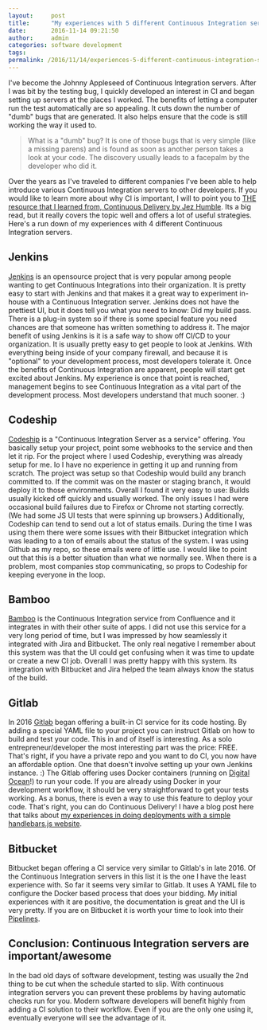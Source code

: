 ```yaml
---
layout:     post
title:      "My experiences with 5 different Continuous Integration servers"
date:       2016-11-14 09:21:50
author:     admin
categories: software development
tags:  
permalink: /2016/11/14/experiences-5-different-continuous-integration-servers/
---
```

I've become the Johnny Appleseed of Continuous Integration servers. After I was bit by the testing bug, I quickly developed an interest in CI and began setting up servers at the places I worked. The benefits of letting a computer run the test automatically are so appealing. It cuts down the number of "dumb" bugs that are generated. It also helps ensure that the code is still working the way it used to. 

> What is a "dumb" bug? It is one of those bugs that is very simple (like a missing parens) and is found as soon as another person takes a look at your code. The discovery usually leads to a facepalm by the developer who did it.

Over the years as I've traveled to different companies I've been able to help introduce various Continuous Integration servers to other developers. If you would like to learn more about why CI is important, I will to point you to [THE resource that I learned from, Continuous Delivery by Jez Humble](http://amzn.to/2fP1XQW). Its a big read, but it really covers the topic well and offers a lot of useful strategies. Here's a run down of my experiences with 4 different Continuous Integration servers.

## Jenkins

[Jenkins](https://jenkins.io/index.html) is an opensource project that is very popular among people wanting to get Continuous Integrations into their organization. It is pretty easy to start with Jenkins and that makes it a great way to experiment in-house with a Continuous Integration server. Jenkins does not have the prettiest UI, but it does tell you what you need to know: Did my build pass. There is a plug-in system so if there is some special feature you need chances are that someone has written something to address it. The major benefit of using Jenkins is it is a safe way to show off CI/CD to your organization. It is usually pretty easy to get people to look at Jenkins. With everything being inside of your company firewall, and because it is "optional" to your development process, most developers tolerate it. Once the benefits of Continuous Integration are apparent, people will start get excited about Jenkins. My experience is once that point is reached, management begins to see Continuous Integration as a vital part of the development process. Most developers understand that much sooner. :) 

## Codeship

[Codeship](https://codeship.com/) is a "Continuous Integration Server as a service" offering. You basically setup your project, point some webhooks to the service and then let it rip. For the project where I used Codeship, everything was already setup for me. Io I have no experience in getting it up and running from scratch. The project was setup so that Codeship would build any branch committed to. If the commit was on the master or staging branch, it would deploy it to those environments. Overall I found it very easy to use: Builds usually kicked off quickly and usually worked. The only issues I had were occasional build failures due to Firefox or Chrome not starting correctly. (We had some JS UI tests that were spinning up browsers.) Additionally, Codeship can tend to send out a lot of status emails. During the time I was using them there were some issues with their Bitbucket integration which was leading to a ton of emails about the status of the system. I was using Github as my repo, so these emails were of little use. I would like to point out that this is a better situation than what we normally see. When there is a problem, most companies stop communicating, so props to Codeship for keeping everyone in the loop. 

## Bamboo

[Bamboo](https://www.atlassian.com/software/bamboo) is the Continuous Integration service from Confluence and it integrates in with their other suite of apps. I did not use this service for a very long period of time, but I was impressed by how seamlessly it integrated with Jira and Bitbucket. The only real negative I remember about this system was that the UI could get confusing when it was time to update or create a new CI job. Overall I was pretty happy with this system. Its integration with Bitbucket and Jira helped the team always know the status of the build. 

## Gitlab

In 2016 [Gitlab](https://about.gitlab.com/) began offering a built-in CI service for its code hosting. By adding a special YAML file to your project you can instruct Gitlab on how to build and test your code. This in and of itself is interesting. As a solo entrepreneur/developer the most interesting part was the price: FREE. That's right, if you have a private repo and you want to do CI, you now have an affordable option. One that doesn't involve setting up your own Jenkins instance. :) The Gitlab offering uses Docker containers (running on [Digital Ocean](https://m.do.co/c/76f9b19dc762)!) to run your code. If you are already using Docker in your development workflow, it should be very straightforward to get your tests working. As a bonus, there is even a way to use this feature to deploy your code. That's right, you can do Continuous Delivery! I have a blog post here that talks about [my experiences in doing deployments with a simple handlebars.js website](https://ironboundsoftware.com/blog/2016/09/19/deploying-with-gitlab-continuous-integration/). 

## Bitbucket

Bitbucket began offering a CI service very similar to Gitlab's in late 2016. Of the Continuous Integration servers in this list it is the one I have the least experience with. So far it seems very similar to Gitlab. It uses A YAML file to configure the Docker based process that does your bidding. My initial experiences with it are positive, the documentation is great and the UI is very pretty. If you are on Bitbucket it is worth your time to look into their [Pipelines](https://confluence.atlassian.com/bitbucket/bitbucket-pipelines-792496469.html). 

## Conclusion: Continuous Integration servers are important/awesome

In the bad old days of software development, testing was usually the 2nd thing to be cut when the schedule started to slip. With continuous integration servers you can prevent these problems by having automatic checks run for you. Modern software developers will benefit highly from adding a CI solution to their workflow. Even if you are the only one using it, eventually everyone will see the advantage of it.
